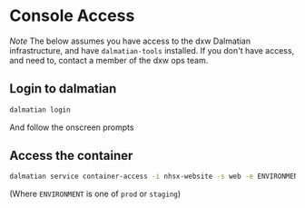 # Console Access

_Note_ The below assumes you have access to the dxw Dalmatian infrastructure,
and have `dalmatian-tools` installed. If you don't have access, and need to,
contact a member of the dxw ops team.

## Login to dalmatian

```bash
dalmatian login
```

And follow the onscreen prompts

## Access the container

```bash
dalmatian service container-access -i nhsx-website -s web -e ENVIRONMENT
```

(Where `ENVIRONMENT` is one of `prod` or `staging`)
